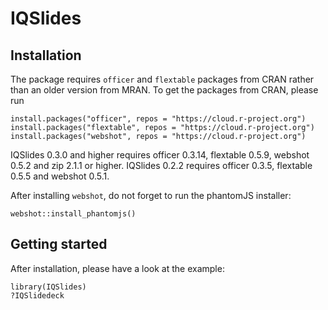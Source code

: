# IQSlides

## Installation 

The package requires `officer` and `flextable` packages from CRAN rather than an older version from MRAN. To get the packages from CRAN, please run

```
install.packages("officer", repos = "https://cloud.r-project.org")
install.packages("flextable", repos = "https://cloud.r-project.org")
install.packages("webshot", repos = "https://cloud.r-project.org")
```
IQSlides 0.3.0 and higher requires officer 0.3.14, flextable 0.5.9, webshot 0.5.2 and zip 2.1.1 or higher.
IQSlides 0.2.2 requires officer 0.3.5, flextable 0.5.5 and webshot 0.5.1.

After installing `webshot`, do not forget to run the phantomJS installer:

```
webshot::install_phantomjs()
```

## Getting started

After installation, please have a look at the example:

```
library(IQSlides)
?IQSlidedeck
```

